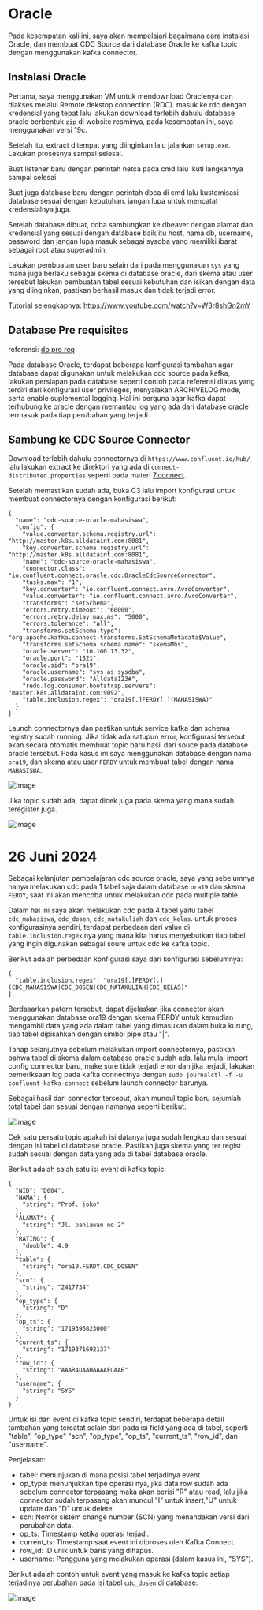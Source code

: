 # Oracle

Pada kesempatan kali ini, saya akan mempelajari bagaimana cara instalasi Oracle, dan membuat CDC Source dari database Oracle ke kafka topic dengan menggunakan kafka connector.

## Instalasi Oracle

Pertama, saya menggunakan VM untuk mendownload Oraclenya dan diakses melalui Remote dekstop connection (RDC). masuk ke rdc dengan kredensial yang tepat lalu lakukan download terlebih dahulu database oracle berbentuk ```zip``` di website resminya, pada kesempatan ini, saya menggunakan versi 19c.

Setelah itu, extract ditempat yang diinginkan lalu jalankan ```setup.exe```. Lakukan prosesnya sampai selesai. 

Buat listener baru dengan perintah netca pada cmd lalu ikuti langkahnya sampai selesai.

Buat juga database baru dengan perintah dbca di cmd lalu kustomisasi database sesuai dengan kebutuhan. jangan lupa untuk mencatat kredensialnya juga.

Setelah database dibuat, coba sambungkan ke dbeaver dengan alamat dan kredensial yang sesuai dengan database baik itu host, nama db, username, password dan jangan lupa masuk sebagai sysdba yang memiliki ibarat sebagai root atau superadmin.

Lakukan pembuatan user baru selain dari pada menggunakan ```sys``` yang mana juga berlaku sebagai skema di database oracle, dari skema atau user tersebut lakukan pembuatan tabel sesuai kebutuhan dan isikan dengan data yang diinginkan, pastikan berhasil masuk dan tidak terjadi error.

Tutorial selengkapnya: https://www.youtube.com/watch?v=W3r8shGn2mY

## Database Pre requisites
referensi: [db pre req](https://docs.confluent.io/kafka-connectors/oracle-cdc/current/prereqs-validation.html#validate-start-up-configuration-and-prerequisite-completion)

Pada database Oracle, terdapat beberapa konfigurasi tambahan agar database dapat digunakan untuk melakukan cdc source pada kafka, lakukan persiapan pada database seperti contoh pada referensi diatas yang terdiri dari konfigurasi user privileges, menyalakan ARCHIVELOG mode, serta enable suplemental logging. Hal ini berguna agar kafka dapat terhubung ke oracle dengan memantau log yang ada dari database oracle termasuk pada tiap perubahan yang terjadi.

## Sambung ke CDC Source Connector
Download terlebih dahulu connectornya di ```https://www.confluent.io/hub/``` lalu lakukan extract ke direktori yang ada di ```connect-distributed.properties``` seperti pada materi [7.connect](https://github.com/ferdyansahalfariz/belajar-linux/blob/main/7.%20connect.md). 

Setelah memastikan sudah ada, buka C3 lalu import konfigurasi untuk membuat connectornya dengan konfigurasi berikut:

```
{
  "name": "cdc-source-oracle-mahasiswa",
  "config": {
    "value.converter.schema.registry.url": "http://master.k8s.alldataint.com:8081",
    "key.converter.schema.registry.url": "http://master.k8s.alldataint.com:8081",
    "name": "cdc-source-oracle-mahasiswa",
    "connector.class": "io.confluent.connect.oracle.cdc.OracleCdcSourceConnector",
    "tasks.max": "1",
    "key.converter": "io.confluent.connect.avro.AvroConverter",
    "value.converter": "io.confluent.connect.avro.AvroConverter",
    "transforms": "setSchema",
    "errors.retry.timeout": "60000",
    "errors.retry.delay.max.ms": "5000",
    "errors.tolerance": "all",
    "transforms.setSchema.type": "org.apache.kafka.connect.transforms.SetSchemaMetadata$Value",
    "transforms.setSchema.schema.name": "skemaMhs",
    "oracle.server": "10.100.13.32",
    "oracle.port": "1521",
    "oracle.sid": "ora19",
    "oracle.username": "sys as sysdba",
    "oracle.password": "Alldata123#",
    "redo.log.consumer.bootstrap.servers": "master.k8s.alldataint.com:9092",
    "table.inclusion.regex": "ora19[.]FERDY[.](MAHASISWA)"
  }
}
```

Launch connectornya dan pastikan untuk service kafka dan schema registry sudah running. Jika tidak ada satupun error, konfigurasi tersebut akan secara otomatis membuat topic baru hasil dari souce pada database oracle tersebut. Pada kasus ini saya menggunakan database dengan nama ```ora19```, dan skema atau user ```FERDY``` untuk membuat tabel dengan nama ```MAHASISWA```.

![image](https://github.com/ferdyansahalfariz/belajar-linux/assets/96871156/7394364b-87da-4fcf-b203-b54b47d2d698)

Jika topic sudah ada, dapat dicek juga pada skema yang mana sudah teregister juga.

![image](https://github.com/ferdyansahalfariz/belajar-linux/assets/96871156/67cf2db1-9d74-40fb-87e3-72a44856e201)

# 26 Juni 2024
Sebagai kelanjutan pembelajaran cdc source oracle, saya yang sebelumnya hanya melakukan cdc pada 1 tabel saja dalam database ```ora19``` dan skema ```FERDY```, saat ini akan mencoba untuk melakukan cdc pada multiple table. 

Dalam hal ini saya akan melakukan cdc pada 4 tabel yaitu tabel ```cdc_mahasiswa```, ```cdc_dosen```, ```cdc_matakuliah``` dan ```cdc_kelas```. untuk proses konfigurasinya sendiri, terdapat perbedaan dari value di ```table.inclusion.regex``` nya yang mana kita harus menyebutkan tiap tabel yang ingin digunakan sebagai soure untuk cdc ke kafka topic.

Berikut adalah perbedaan konfigurasi saya dari konfigurasi sebelumnya:

```
{
  "table.inclusion.regex": "ora19[.]FERDY[.](CDC_MAHASISWA|CDC_DOSEN|CDC_MATAKULIAH|CDC_KELAS)"
}
```

Berdasarkan patern tersebut, dapat dijelaskan jika connector akan menggunakan database ora19 dengan skema FERDY untuk kemudian mengambil data yang ada dalam tabel yang dimasukan dalam buka kurung, tiap tabel dipisahkan dengan simbol pipe atau "|".

Tahap selanjutnya sebelum melakukan import connectornya, pastikan bahwa tabel di skema dalam database oracle sudah ada, lalu mulai import config connector baru, make sure tidak terjadi error dan jika terjadi, lakukan pemeriksaan log pada kafka connectnya dengan ```sudo journalctl -f -u confluent-kafka-connect``` sebelum launch connector barunya.

Sebagai hasil dari connector tersebut, akan muncul topic baru sejumlah total tabel dan sesuai dengan namanya seperti berikut:

![image](https://github.com/ferdyansahalfariz/belajar-linux/assets/96871156/f40f20e2-4e0a-4b46-bd74-ac8f91a96def)

Cek satu persatu topic apakah isi datanya juga sudah lengkap dan sesuai dengan isi tabel di database oracle. Pastikan juga skema yang ter regist sudah sesuai dengan data yang ada di tabel database oracle.

Berikut adalah salah satu isi event di kafka topic:

```
{
  "NID": "D004",
  "NAMA": {
    "string": "Prof. joko"
  },
  "ALAMAT": {
    "string": "Jl. pahlawan no 2"
  },
  "RATING": {
    "double": 4.9
  },
  "table": {
    "string": "ora19.FERDY.CDC_DOSEN"
  },
  "scn": {
    "string": "2417734"
  },
  "op_type": {
    "string": "D"
  },
  "op_ts": {
    "string": "1719396823000"
  },
  "current_ts": {
    "string": "1719371692137"
  },
  "row_id": {
    "string": "AAAR4uAAHAAAAFuAAE"
  },
  "username": {
    "string": "SYS"
  }
}
```

Untuk isi dari event di kafka topic sendiri, terdapat beberapa detail tambahan yang tercatat selain dari pada isi field yang ada di tabel, seperti "table", "op_type" "scn", "op_type", "op_ts", "current_ts", "row_id", dan "username".

Penjelasan:
* tabel: menunjukan di mana posisi tabel terjadinya event
* op_type: menunjukkan tipe operasi nya, jika data row sudah ada sebelum connector terpasang maka akan berisi "R" atau read, lalu jika connector sudah terpasang akan muncul "I" untuk insert,"U" untuk update dan "D" untuk delete.
* scn: Nomor sistem change number (SCN) yang menandakan versi dari perubahan data.
* op_ts: Timestamp ketika operasi terjadi.
* current_ts: Timestamp saat event ini diproses oleh Kafka Connect.
* row_id: ID unik untuk baris yang dihapus.
* username: Pengguna yang melakukan operasi (dalam kasus ini, "SYS").

Berikut adalah contoh untuk event yang masuk ke kafka topic setiap terjadinya perubahan pada isi tabel ```cdc_dosen``` di database:

![image](https://github.com/ferdyansahalfariz/belajar-linux/assets/96871156/e3a5ea8e-ddb5-4e68-8a89-0b5437ac0352)
